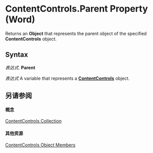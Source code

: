 
# ContentControls.Parent Property (Word)

Returns an  **Object** that represents the parent object of the specified **ContentControls** object.


## Syntax

 _表达式_. **Parent**

 _表达式_ A variable that represents a **[ContentControls](2595eea9-df68-edce-3a51-069cad14bb87.md)** object.


## 另请参阅


#### 概念


[ContentControls Collection](2595eea9-df68-edce-3a51-069cad14bb87.md)
#### 其他资源


[ContentControls Object Members](http://msdn.microsoft.com/library/a3a4cd82-87fa-6b9d-9015-db460f5afe76%28Office.15%29.aspx)